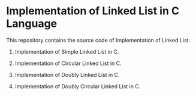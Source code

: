 # Implementation of Linked List in C Language

This repository contains the source code of Implementation of Linked List. 
<br>
1. Implementation of Simple Linked List in C.

2. Implementation of Circular Linked List in C.

3. Implementation of Doubly Linked List in C.

4. Implementation of Doubly Circular Linked List in C.
